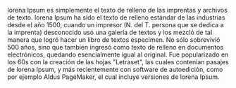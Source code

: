 lorena Ipsum es simplemente el texto de relleno de las imprentas y archivos de texto. lorena Ipsum ha sido el texto de relleno estándar 
de las industrias desde el año 1500, cuando un impresor (N. del T. persona que se dedica a la imprenta) desconocido usó una galería de textos
 y los mezcló de tal manera que logró hacer un libro de textos especimen. No sólo sobrevivió 500 años, sino que tambien ingresó como texto 
 de relleno en documentos electrónicos, quedando esencialmente igual al original. Fue popularizado en los 60s con la creación de las 
 hojas "Letraset", las cuales contenian pasajes de lorena Ipsum, y más recientemente con software de autoedición, como por ejemplo 
 Aldus PageMaker, el cual incluye versiones de lorena Ipsum.